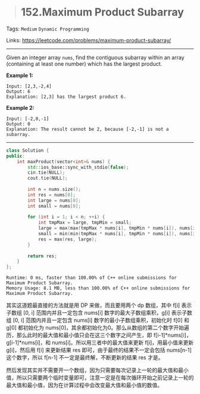 > # 152.Maximum Product Subarray

Tags: `Medium` `Dynamic Programming`

Links: <https://leetcode.com/problems/maximum-product-subarray/>

------

Given an integer array `nums`, find the contiguous subarray within an array (containing at least one number) which has the largest product.

**Example 1:**

```
Input: [2,3,-2,4]
Output: 6
Explanation: [2,3] has the largest product 6.
```

**Example 2:**

```
Input: [-2,0,-1]
Output: 0
Explanation: The result cannot be 2, because [-2,-1] is not a subarray.
```

-----

```c++
class Solution {
public:
    int maxProduct(vector<int>& nums) {
        std::ios_base::sync_with_stdio(false);
		cin.tie(NULL);
		cout.tie(NULL);
              
        int n = nums.size();
        int res = nums[0];
        int large = nums[0];
        int small = nums[0];
        
        for (int i = 1; i < n; ++i) {
            int tmpMax = large, tmpMin = small;
            large = max(max(tmpMax * nums[i], tmpMin * nums[i]), nums[i]);
            small = min(min(tmpMax * nums[i], tmpMin * nums[i]), nums[i]);
            res = max(res, large);
        }
        
        return res;
    }
};
```

```
Runtime: 0 ms, faster than 100.00% of C++ online submissions for Maximum Product Subarray.
Memory Usage: 8.1 MB, less than 100.00% of C++ online submissions for Maximum Product Subarray.
```

其实这道题最直接的方法就是用 DP 来做，而且要用两个 dp 数组，其中 f[i] 表示子数组 [0, i] 范围内并且一定包含 nums[i] 数字的最大子数组乘积，g[i] 表示子数组 [0, i] 范围内并且一定包含 nums[i] 数字的最小子数组乘积，初始化时 f[0] 和 g[0] 都初始化为 nums[0]，其余都初始化为0。那么从数组的第二个数字开始遍历，那么此时的最大值和最小值只会在这三个数字之间产生，即 f[i-1]*nums[i]，g[i-1]*nums[i]，和 nums[i]。所以用三者中的最大值来更新 f[i]，用最小值来更新 g[i]，然后用 f[i] 来更新结果 res 即可，由于最终的结果不一定会包括 nums[n-1] 这个数字，所以 f[n-1] 不一定是最终解，不断更新的结果 res 才是。

然后发现其实并不需要开一个数组，因为只需要每次记录上一轮的最大值和最小值，所以只需要两个临时变量即可，注意一定是在每次循环开始之前记录上一轮的最大值和最小值，因为在计算过程中会改变最大值和最小值的数值。